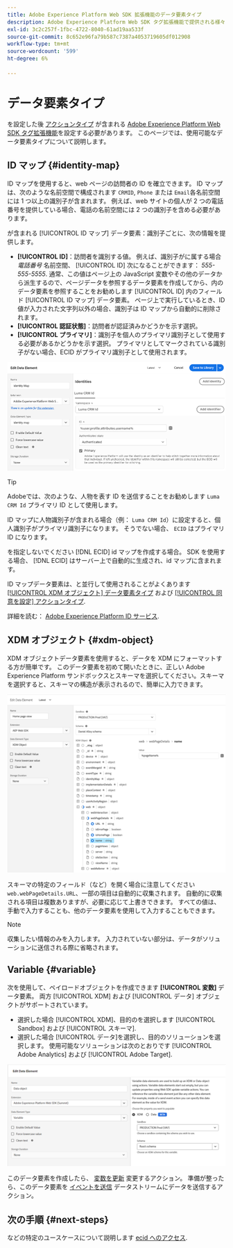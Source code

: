 ```yaml
---
title: Adobe Experience Platform Web SDK 拡張機能のデータ要素タイプ
description: Adobe Experience Platform Web SDK タグ拡張機能で提供される様々なデータ要素タイプについて説明します。
exl-id: 3c2c257f-1fbc-4722-8040-61ad19aa533f
source-git-commit: 8c652e96fa79b587c7387a4053719605df012908
workflow-type: tm+mt
source-wordcount: '599'
ht-degree: 6%

---
```



# データ要素タイプ

を設定した後 [アクションタイプ](action-types.md) が含まれる [Adobe Experience Platform Web SDK タグ拡張機能](web-sdk-extension-configuration.md)を設定する必要があります。 このページでは、使用可能なデータ要素タイプについて説明します。

## ID マップ {#identity-map}

ID マップを使用すると、web ページの訪問者の ID を確立できます。 ID マップは、次のような名前空間で構成されます `CRMID`, `Phone` または `Email`各名前空間には 1 つ以上の識別子が含まれます。 例えば、web サイトの個人が 2 つの電話番号を提供している場合、電話の名前空間には 2 つの識別子を含める必要があります。

が含まれる [!UICONTROL ID マップ] データ要素：識別子ごとに、次の情報を提供します。

* **[!UICONTROL ID]**：訪問者を識別する値。 例えば、識別子がに属する場合 _電話番号_ 名前空間、 [!UICONTROL ID] 次になることができます： _555-555-5555_. 通常、この値はページ上の JavaScript 変数やその他のデータから派生するので、ページデータを参照するデータ要素を作成してから、内のデータ要素を参照することをお勧めします [!UICONTROL ID] 内のフィールド [!UICONTROL ID マップ] データ要素。 ページ上で実行しているとき、ID 値が入力された文字列以外の場合、識別子は ID マップから自動的に削除されます。
* **[!UICONTROL 認証状態]**：訪問者が認証済みかどうかを示す選択。
* **[!UICONTROL プライマリ]**：識別子を個人のプライマリ識別子として使用する必要があるかどうかを示す選択。 プライマリとしてマークされている識別子がない場合、ECID がプライマリ識別子として使用されます。

![データ要素の編集画面を示す UI 画像。](assets/identity-map-data-element.png)

>[!TIP]
>
>Adobeでは、次のような、人物を表す ID を送信することをお勧めします `Luma CRM Id` プライマリ ID として使用します。
>
>ID マップに人物識別子が含まれる場合（例： `Luma CRM Id`）に設定すると、個人識別子がプライマリ識別子になります。 そうでない場合、 `ECID` はプライマリ ID になります。

を指定しないでください [!DNL ECID] id マップを作成する場合。 SDK を使用する場合、 [!DNL ECID] はサーバー上で自動的に生成され、id マップに含まれます。

ID マップデータ要素は、と並行して使用されることがよくあります [[!UICONTROL XDM オブジェクト] データ要素タイプ](#xdm-object) および [[!UICONTROL 同意を設定] アクションタイプ](action-types.md#set-consent).

詳細を読む： [Adobe Experience Platform ID サービス](../../../../identity-service/home.md).

## XDM オブジェクト {#xdm-object}

XDM オブジェクトデータ要素を使用すると、データを XDM にフォーマットする方が簡単です。 このデータ要素を初めて開いたときに、正しい Adobe Experience Platform サンドボックスとスキーマを選択してください。スキーマを選択すると、スキーマの構造が表示されるので、簡単に入力できます。

![XDM オブジェクト構造を示す UI 画像。](assets/XDM-object.png)

スキーマの特定のフィールド（など）を開く場合に注意してください `web.webPageDetails.URL`、一部の項目は自動的に収集されます。 自動的に収集される項目は複数ありますが、必要に応じて上書きできます。 すべての値は、手動で入力することも、他のデータ要素を使用して入力することもできます。

>[!NOTE]
>
>収集したい情報のみを入力します。 入力されていない部分は、データがソリューションに送信される際に省略されます。

## Variable {#variable}

次を使用して、ペイロードオブジェクトを作成できます **[!UICONTROL 変数]** データ要素。 両方 [!UICONTROL XDM] および [!UICONTROL データ] オブジェクトがサポートされています。

* 選択した場合 [!UICONTROL XDM]、目的のを選択します [!UICONTROL Sandbox] および [!UICONTROL スキーマ].
* 選択した場合 [!UICONTROL データ]を選択し、目的のソリューションを選択します。 使用可能なソリューションは次のとおりです [!UICONTROL Adobe Analytics] および [!UICONTROL Adobe Target].

![データ要素オプションを示すタグ UI の画像。](assets/variable-data-element.png)

このデータ要素を作成したら、 [変数を更新](./action-types.md#update-variable) 変更するアクション。 準備が整ったら、このデータ要素を [イベントを送信](./action-types.md#send-event) データストリームにデータを送信するアクション。

## 次の手順 {#next-steps}

などの特定のユースケースについて説明します [ecid へのアクセス](accessing-the-ecid.md).
